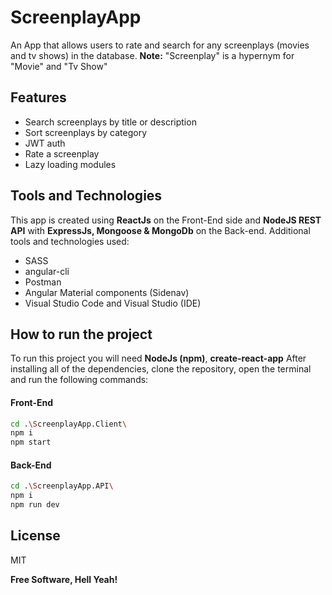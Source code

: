 # ScreenplayApp

An App that allows users to rate and search for any screenplays (movies and tv shows) in the database.
**Note:** "Screenplay" is a hypernym for "Movie" and "Tv Show"


## Features

- Search screenplays by title or description
- Sort screenplays by category
- JWT auth
- Rate a screenplay
- Lazy loading modules


## Tools and Technologies

This app is created using **ReactJs** on the Front-End side and **NodeJS REST API** with **ExpressJs, Mongoose & MongoDb** on the Back-end. Additional tools and technologies used:

- SASS
- angular-cli
- Postman
- Angular Material components (Sidenav)
- Visual Studio Code and Visual Studio (IDE)


## How to run the project

To run this project you will need **NodeJs (npm)**, **create-react-app**
After installing all of the dependencies, clone the repository, open the terminal and run the following commands:

#### Front-End

```sh
cd .\ScreenplayApp.Client\
npm i
npm start
```

#### Back-End

```sh
cd .\ScreenplayApp.API\
npm i
npm run dev
```

## License

MIT

**Free Software, Hell Yeah!**
